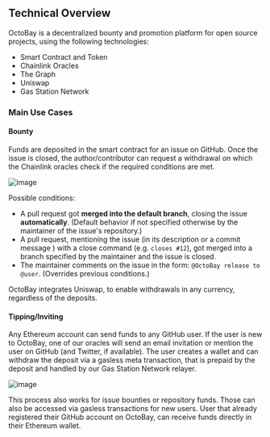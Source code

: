 ## Technical Overview

OctoBay is a decentralized bounty and promotion platform for open source projects, using the following technologies:

- Smart Contract and Token
- Chainlink Oracles
- The Graph
- Uniswap
- Gas Station Network

### Main Use Cases

#### Bounty

Funds are deposited in the smart contract for an issue on GitHub. Once the issue is closed, the author/contributor can request a withdrawal on which the Chainlink oracles check if the required conditions are met.

![image](https://user-images.githubusercontent.com/6792578/107638409-d6739200-6c6f-11eb-9833-ff94dedb57bc.png)

Possible conditions:

- A pull request got **merged into the default branch**, closing the issue **automatically**. (Default behavior if not specified otherwise by the maintainer of the issue's repository.)
- A pull request, mentioning the issue (in its description or a commit message ) with a close command (e.g. `closes #12`), got merged into a branch specified by the maintainer and the issue is closed.
- The maintainer comments on the issue in the form: `@OctoBay release to @user`. (Overrides previous conditions.)

OctoBay integrates Uniswap, to enable withdrawals in any currency, regardless of the deposits.

#### Tipping/Inviting

Any Ethereum account can send funds to any GitHub user. If the user is new to OctoBay, one of our oracles will send an email invitation or mention the user on GitHub (and Twitter, if available). The user creates a wallet and can withdraw the deposit via a gasless meta transaction, that is prepaid by the deposit and handled by our Gas Station Network relayer.

![image](https://user-images.githubusercontent.com/6792578/107783457-903f3100-6d4a-11eb-8ad2-87f680a8424b.png)

This process also works for issue bounties or repository funds. Those can also be accessed via gasless transactions for new users. User that already registered their GitHub account on OctoBay, can receive funds directly in their Ethereum wallet.
